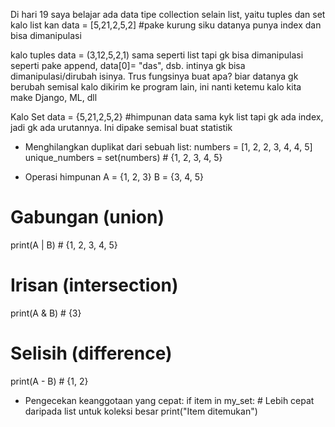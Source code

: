 Di hari 19 saya belajar ada data tipe collection selain list, yaitu tuples dan set
kalo list kan
data = [5,21,2,5,2] #pake kurung siku
datanya punya index dan bisa dimanipulasi

kalo tuples
data = (3,12,5,2,1)
sama seperti list tapi gk bisa dimanipulasi seperti pake append, data[0]= "das", dsb. intinya gk bisa dimanipulasi/dirubah isinya. 
Trus fungsinya buat apa? biar datanya gk berubah semisal kalo dikirim ke program lain, ini nanti ketemu kalo kita make Django, ML, dll

Kalo Set
data = {5,21,2,5,2} #himpunan data
sama kyk list tapi gk ada index, jadi gk ada urutannya. Ini dipake semisal buat statistik
- Menghilangkan duplikat dari sebuah list:
numbers = [1, 2, 2, 3, 4, 4, 5]
unique_numbers = set(numbers)  # {1, 2, 3, 4, 5}

- Operasi himpunan
A = {1, 2, 3}
B = {3, 4, 5}

# Gabungan (union)
print(A | B)  # {1, 2, 3, 4, 5}

# Irisan (intersection)
print(A & B)  # {3}

# Selisih (difference)
print(A - B)  # {1, 2}

- Pengecekan keanggotaan yang cepat:
if item in my_set:  # Lebih cepat daripada list untuk koleksi besar
    print("Item ditemukan")

